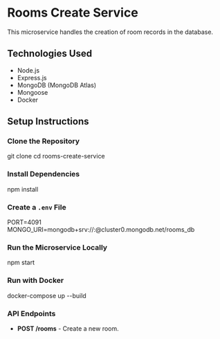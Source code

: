 # Rooms Create Service

This microservice handles the creation of room records in the database.

## Technologies Used
- Node.js
- Express.js
- MongoDB (MongoDB Atlas)
- Mongoose
- Docker

## Setup Instructions

### Clone the Repository
git clone <repository-url>
cd rooms-create-service

### Install Dependencies
npm install

### Create a `.env` File
PORT=4091
MONGO_URI=mongodb+srv://<username>:<password>@cluster0.mongodb.net/rooms_db

### Run the Microservice Locally
npm start

### Run with Docker
docker-compose up --build

### API Endpoints
- **POST /rooms** - Create a new room.
